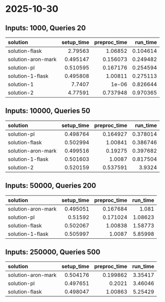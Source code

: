 # 2025-10-30

## Inputs: 1000, Queries 20

| solution           |   setup_time |   preproc_time |   run_time |
|:-------------------|-------------:|---------------:|-----------:|
| solution-flask     |     2.79563  |       1.06852  |   0.104614 |
| solution-aron-mark |     0.495147 |       0.156073 |   0.249482 |
| solution-pl        |     0.510595 |       0.167176 |   0.254594 |
| solution-1-flask   |     0.495808 |       1.00811  |   0.275113 |
| solution-1         |     7.7407   |       1e-06    |   0.826644 |
| solution-2         |     4.77591  |       0.737948 |   0.970365 |

## Inputs: 10000, Queries 50

| solution           |   setup_time |   preproc_time |   run_time |
|:-------------------|-------------:|---------------:|-----------:|
| solution-pl        |     0.498764 |       0.164927 |   0.378014 |
| solution-flask     |     0.502994 |       1.00841  |   0.386746 |
| solution-aron-mark |     0.499516 |       0.19275  |   0.397682 |
| solution-1-flask   |     0.501603 |       1.0087   |   0.817504 |
| solution-2         |     0.520159 |       0.537591 |   3.9324   |

## Inputs: 50000, Queries 200

| solution           |   setup_time |   preproc_time |   run_time |
|:-------------------|-------------:|---------------:|-----------:|
| solution-aron-mark |     0.495051 |       0.167684 |    1.081   |
| solution-pl        |     0.51592  |       0.171024 |    1.08623 |
| solution-flask     |     0.502067 |       1.00838  |    1.58773 |
| solution-1-flask   |     0.505997 |       1.0087   |    5.85998 |

## Inputs: 250000, Queries 500

| solution           |   setup_time |   preproc_time |   run_time |
|:-------------------|-------------:|---------------:|-----------:|
| solution-aron-mark |     0.504176 |       0.199862 |    3.35417 |
| solution-pl        |     0.497651 |       0.2021   |    3.46046 |
| solution-flask     |     0.498047 |       1.00863  |    5.25429 |